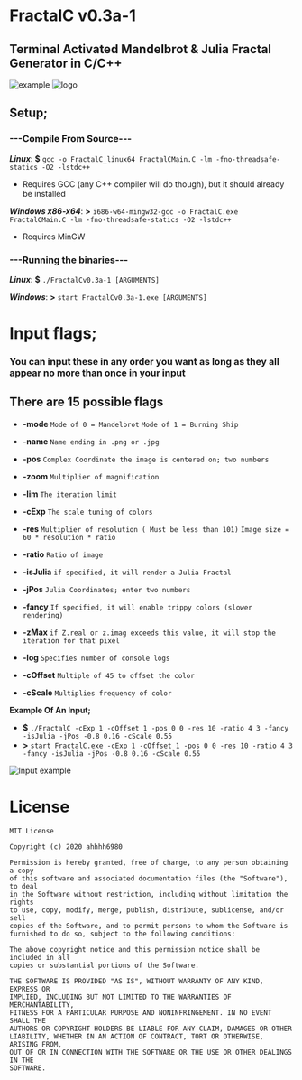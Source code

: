 

# FractalC  v0.3a-1
## Terminal Activated Mandelbrot & Julia Fractal Generator in C/C++
![example](https://i.imgur.com/xeWEB2n.png)
![logo](https://i.imgur.com/9MKpYtN.png)
## Setup;

### ---Compile From Source---
***Linux***: **$** `gcc -o FractalC_linux64 FractalCMain.C -lm -fno-threadsafe-statics -O2 -lstdc++`
- Requires GCC (any C++ compiler will do though), but it should already be installed

***Windows x86-x64***: **>** `i686-w64-mingw32-gcc -o FractalC.exe FractalCMain.C -lm -fno-threadsafe-statics -O2 -lstdc++`
- Requires MinGW

### ---Running the binaries---
***Linux***: **$** `./FractalCv0.3a-1 [ARGUMENTS]`

***Windows***: **>** `start FractalCv0.3a-1.exe [ARGUMENTS]`
# Input flags;
### You can input these in any order you want as long as they all appear no more than once in your input
## There are 15 possible flags
* **-mode**
	`Mode of 0 = Mandelbrot`
	`Mode of 1 = Burning Ship`

* **-name**
	`Name ending in .png or .jpg`
	
* **-pos**
	 `Complex Coordinate the image is centered on; two numbers`

* **-zoom**
	`Multiplier of magnification`

* **-lim**
	`The iteration limit`

* **-cExp**
	`The scale tuning of colors`
	
* **-res**
	`Multiplier of resolution ( Must be less than 101)`
	`Image size = 60 * resolution * ratio`
	
* **-ratio**
	`Ratio of image`
	
* **-isJulia**
	`if specified, it will render a Julia Fractal`

* **-jPos**
	`Julia Coordinates; enter two numbers`

* **-fancy**
	`If specified, it will enable trippy colors (slower rendering)`

* **-zMax**
	`if Z.real or z.imag exceeds this value, it will stop the iteration for that pixel`

* **-log**
	`Specifies number of console logs`

* **-cOffset**
	`Multiple of 45 to offset the color`

* **-cScale**
	`Multiplies frequency of color`
	
**Example Of An Input;**
- **$** `./FractalC -cExp 1 -cOffset 1 -pos 0 0 -res 10 -ratio 4 3 -fancy -isJulia -jPos -0.8 0.16 -cScale 0.55 `
- **>** `start FractalC.exe -cExp 1 -cOffset 1 -pos 0 0 -res 10 -ratio 4 3 -fancy -isJulia -jPos -0.8 0.16 -cScale 0.55 `

![Input example](https://i.imgur.com/lZEAXW2.png)
# License
```
MIT License

Copyright (c) 2020 ahhhh6980

Permission is hereby granted, free of charge, to any person obtaining a copy
of this software and associated documentation files (the "Software"), to deal
in the Software without restriction, including without limitation the rights
to use, copy, modify, merge, publish, distribute, sublicense, and/or sell
copies of the Software, and to permit persons to whom the Software is
furnished to do so, subject to the following conditions:

The above copyright notice and this permission notice shall be included in all
copies or substantial portions of the Software.

THE SOFTWARE IS PROVIDED "AS IS", WITHOUT WARRANTY OF ANY KIND, EXPRESS OR
IMPLIED, INCLUDING BUT NOT LIMITED TO THE WARRANTIES OF MERCHANTABILITY,
FITNESS FOR A PARTICULAR PURPOSE AND NONINFRINGEMENT. IN NO EVENT SHALL THE
AUTHORS OR COPYRIGHT HOLDERS BE LIABLE FOR ANY CLAIM, DAMAGES OR OTHER
LIABILITY, WHETHER IN AN ACTION OF CONTRACT, TORT OR OTHERWISE, ARISING FROM,
OUT OF OR IN CONNECTION WITH THE SOFTWARE OR THE USE OR OTHER DEALINGS IN THE
SOFTWARE.
```

